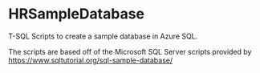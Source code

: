 # HRSampleDatabase

T-SQL Scripts to create a sample database in Azure SQL.

The scripts are based off of the Microsoft SQL Server scripts provided by<br/>
https://www.sqltutorial.org/sql-sample-database/
